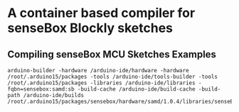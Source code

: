 # A container based compiler for senseBox Blockly sketches

## Compiling senseBox MCU Sketches Examples
```
arduino-builder -hardware /arduino-ide/hardware -hardware /root/.arduino15/packages -tools /arduino-ide/tools-builder -tools /root/.arduino15/packages -libraries /arduino-ide/libraries -fqbn=sensebox:samd:sb -build-cache /arduino-ide/build-cache -build-path /arduino-ide/builds /root/.arduino15/packages/sensebox/hardware/samd/1.0.4/libraries/senseBox/examples/Blink/Blink.ino
```
